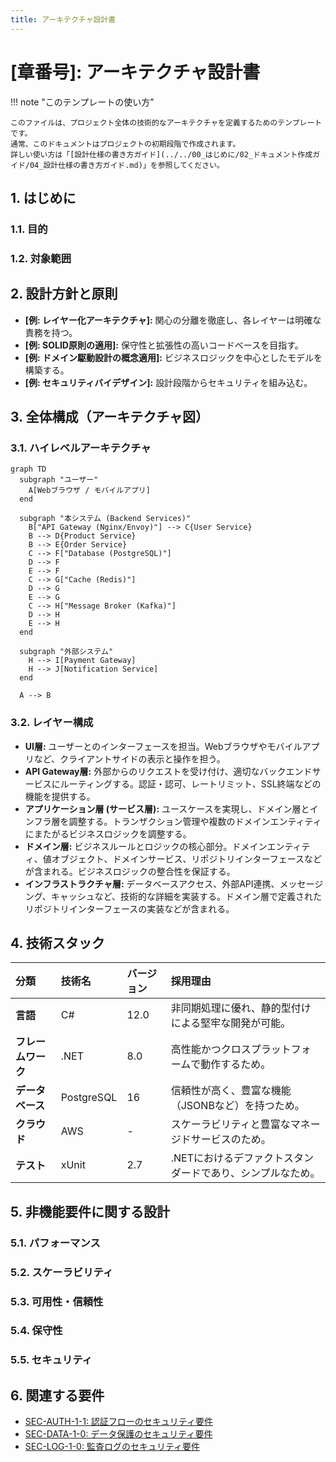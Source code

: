 ```yaml
---
title: アーキテクチャ設計書
---
```


# [章番号]: アーキテクチャ設計書

!!! note "このテンプレートの使い方"

    このファイルは、プロジェクト全体の技術的なアーキテクチャを定義するためのテンプレートです。
    通常、このドキュメントはプロジェクトの初期段階で作成されます。
    詳しい使い方は「[設計仕様の書き方ガイド](../../00_はじめに/02_ドキュメント作成ガイド/04_設計仕様の書き方ガイド.md)」を参照してください。

## 1. はじめに

### 1.1. 目的

<!-- このドキュメントが定義するアーキテクチャの目的、解決する課題、目指す品質特性（パフォーマンス、スケーラビリティ、保守性など）を記述します。 -->

### 1.2. 対象範囲

<!-- このアーキテクチャが適用されるシステムの範囲を明確にします。 -->

## 2. 設計方針と原則

<!-- このアーキテクチャを設計する上で従う、普遍的な方針や原則をリストアップします。 -->

- **[例: レイヤー化アーキテクチャ]:** 関心の分離を徹底し、各レイヤーは明確な責務を持つ。
- **[例: SOLID原則の適用]:** 保守性と拡張性の高いコードベースを目指す。
- **[例: ドメイン駆動設計の概念適用]:** ビジネスロジックを中心としたモデルを構築する。
- **[例: セキュリティバイデザイン]:** 設計段階からセキュリティを組み込む。

## 3. 全体構成（アーキテクチャ図）

<!-- システムを構成する主要なコンポーネントやレイヤー、およびそれらの関係性を図で示します。Mermaidの利用を強く推奨します。 -->

### 3.1. ハイレベルアーキテクチャ

```mermaid
graph TD
  subgraph "ユーザー"
    A[Webブラウザ / モバイルアプリ]
  end

  subgraph "本システム (Backend Services)"
    B["API Gateway (Nginx/Envoy)"] --> C{User Service}
    B --> D{Product Service}
    B --> E{Order Service}
    C --> F["Database (PostgreSQL)"]
    D --> F
    E --> F
    C --> G["Cache (Redis)"]
    D --> G
    E --> G
    C --> H["Message Broker (Kafka)"]
    D --> H
    E --> H
  end

  subgraph "外部システム"
    H --> I[Payment Gateway]
    H --> J[Notification Service]
  end

  A --> B
```

### 3.2. レイヤー構成

- **UI層:** ユーザーとのインターフェースを担当。Webブラウザやモバイルアプリなど、クライアントサイドの表示と操作を担う。
- **API Gateway層:** 外部からのリクエストを受け付け、適切なバックエンドサービスにルーティングする。認証・認可、レートリミット、SSL終端などの機能を提供する。
- **アプリケーション層 (サービス層):** ユースケースを実現し、ドメイン層とインフラ層を調整する。トランザクション管理や複数のドメインエンティティにまたがるビジネスロジックを調整する。
- **ドメイン層:** ビジネスルールとロジックの核心部分。ドメインエンティティ、値オブジェクト、ドメインサービス、リポジトリインターフェースなどが含まれる。ビジネスロジックの整合性を保証する。
- **インフラストラクチャ層:** データベースアクセス、外部API連携、メッセージング、キャッシュなど、技術的な詳細を実装する。ドメイン層で定義されたリポジトリインターフェースの実装などが含まれる。

## 4. 技術スタック

| 分類               | 技術名     | バージョン | 採用理由                                                   |
| :----------------- | :--------- | :--------- | :--------------------------------------------------------- |
| **言語**           | C#         | 12.0       | 非同期処理に優れ、静的型付けによる堅牢な開発が可能。       |
| **フレームワーク** | .NET       | 8.0        | 高性能かつクロスプラットフォームで動作するため。           |
| **データベース**   | PostgreSQL | 16         | 信頼性が高く、豊富な機能（JSONBなど）を持つため。          |
| **クラウド**       | AWS        | -          | スケーラビリティと豊富なマネージドサービスのため。         |
| **テスト**         | xUnit      | 2.7        | .NETにおけるデファクトスタンダードであり、シンプルなため。 |

## 5. 非機能要件に関する設計

### 5.1. パフォーマンス

<!-- 例: キャッシュ戦略、非同期処理の導入、DBコネクションプーリングなど -->

### 5.2. スケーラビリティ

<!-- 例: ステートレスな設計、マイクロサービス化の方針、オートスケーリング戦略など -->

### 5.3. 可用性・信頼性

<!-- 例: 冗長化構成、フェイルオーバーの仕組み、サーキットブレーカーの導入など -->

### 5.4. 保守性

<!-- 例: モジュール分割の方針、依存関係のルール、CI/CDによる自動化など -->

### 5.5. セキュリティ

<!-- 例: 認証・認可方式の選定、データ暗号化の方針、ネットワーク分離など -->

## 6. 関連する要件

- [SEC-AUTH-1-1: 認証フローのセキュリティ要件](../[仕様書フォルダ]/01_システム仕様書テンプレート.md#SEC-AUTH-1-1)
- [SEC-DATA-1-0: データ保護のセキュリティ要件](../[仕様書フォルダ]/01_システム仕様書テンプレート.md#SEC-DATA-1-0)
- [SEC-LOG-1-0: 監査ログのセキュリティ要件](../[仕様書フォルダ]/01_システム仕様書テンプレート.md#SEC-LOG-1-0)
